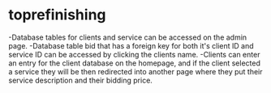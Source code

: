 # toprefinishing
-Database tables for clients and service can be accessed on the admin page.
-Database table bid that has a foreign key for both it's client ID and service ID can be accessed by clicking the clients name.
-Clients can enter an entry for the client database on the homepage, and if the client selected a service they will be then redirected into another page where they put their service description and their bidding price.
